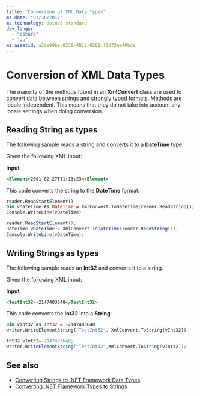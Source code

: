 ```yaml
---
title: "Conversion of XML Data Types"
ms.date: "03/30/2017"
ms.technology: dotnet-standard
dev_langs: 
  - "csharp"
  - "vb"
ms.assetid: a2aa99ba-8239-4818-9281-f1d72ee40bde
---
```

# Conversion of XML Data Types
The majority of the methods found in an **XmlConvert** class are used to convert data between strings and strongly typed formats. Methods are locale independent. This means that they do not take into account any locale settings when doing conversion.  
  
## Reading String as types  
 The following sample reads a string and converts it to a **DateTime** type.  
  
 Given the following XML input:  
  
 **Input**  
  
```xml  
<Element>2001-02-27T11:13:23</Element>  
```  
  
 This code converts the string to the **DateTime** format:  
  
```vb  
reader.ReadStartElement()  
Dim vDateTime As DateTime = XmlConvert.ToDateTime(reader.ReadString())  
Console.WriteLine(vDateTime)  
```  
  
```csharp  
reader.ReadStartElement();  
DateTime vDateTime = XmlConvert.ToDateTime(reader.ReadString());  
Console.WriteLine(vDateTime);  
```  
  
## Writing Strings as types  
 The following sample reads an **Int32** and converts it to a string.  
  
 Given the following XML input:  
  
 **Input**  
  
```xml  
<TestInt32>-2147483648</TestInt32>  
```  
  
 This code converts the **Int32** into a **String**:  
  
```vb  
Dim vInt32 As Int32 = -2147483648  
writer.WriteElementString("TestInt32", XmlConvert.ToString(vInt32))  
```  
  
```csharp  
Int32 vInt32=-2147483648;  
writer.WriteElementString("TestInt32",XmlConvert.ToString(vInt32));  
```  
  
## See also

- [Converting Strings to .NET Framework Data Types](converting-strings-to-dotnet-data-types.md)
- [Converting .NET Framework Types to Strings](converting-dotnet-types-to-strings.md)
